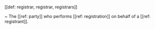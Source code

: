 [[def: registrar, registrar, registrars]]

~ The [[ref: party]] who performs [[ref: registration]] on behalf of a [[ref: registrant]].
